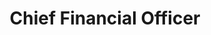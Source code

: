 ---
layout: staff
name: Wayne Tomita
title: "Chief Financial Officer"
bio_html: "<p>Wayne brings almost 25 years of experience in business administration and financial management to the team at HiHR. A University of Hawaii graduate with a stellar GPA in both his Masters in Accounting and a Business Administration degrees, Wayne’s experience with Hawaiian companies — including Hawaiian Airlines, Palama Ventures, Island Title Corporation, and Hawaiian Hotels & Resorts — makes him an indispensible addition to HiHR. Wayne enjoys golfing, softball, and basketball, and spends a lot of time with his daughter and her soccer activities.</p>"
email: example@mail.com
linkedin: https://www.linkedin.com/
profile_image: /uploads/wayne-tomita.jpg
---